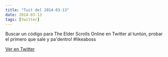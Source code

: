 ```yaml
---
title: "Tuit del 2014-03-13"
date: 2014-03-13
tags: [twitter]
---
```


Buscar un código para The Elder Scrolls Online en Twitter al tuntún, probar el primero que sale y pa'dentro! #likeaboss



[Ver en Twitter](https://twitter.com/i/web/status/444248495118356480)
